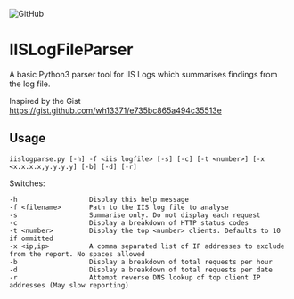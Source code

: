 ![GitHub](https://img.shields.io/github/license/rhydian76/IISLogParser)

# IISLogFileParser
A basic Python3 parser tool for IIS Logs which summarises findings from the log file.

Inspired by the Gist https://gist.github.com/wh13371/e735bc865a494c35513e 


## Usage

``iislogparse.py [-h] -f <iis logfile> [-s] [-c] [-t <number>] [-x <x.x.x.x,y.y.y.y] [-b] [-d] [-r]``

Switches:
```
-h                  Display this help message
-f <filename>       Path to the IIS log file to analyse
-s                  Summarise only. Do not display each request
-c                  Display a breakdown of HTTP status codes
-t <number>         Display the top <number> clients. Defaults to 10 if ommitted
-x <ip,ip>          A comma separated list of IP addresses to exclude from the report. No spaces allowed
-b                  Display a breakdown of total requests per hour
-d                  Display a breakdown of total requests per date
-r                  Attempt reverse DNS lookup of top client IP addresses (May slow reporting)
```

